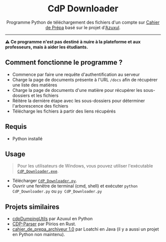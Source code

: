 <div align="center">
  <h1>CdP Downloader</h1>
  <span>Programme Python de téléchargement des fichiers d'un compte sur <a href="https://cahier-de-prepa.fr/">Cahier de Prépa</a> basé sur le projet d'<a href="https://github.com/Azuxul/cahier-de-prepa-downloader">Azuxul</a>.</span>
</div>

--------

**⚠️ Ce programme n'est pas destiné à nuire à la plateforme et aux professeurs, mais à aider les étudiants.**

## Comment fonctionne le programme ?

- Commence par faire une requête d'authentification au serveur
- Charge la page de documents présente à l'URL `/docs` afin de récupérer une liste des matières
- Charge la page de documents d'une matière pour récupérer les sous-dossiers et les fichiers
- Réitère la dernière étape avec les sous-dossiers pour déterminer l'arborescence des fichiers
- Télécharge les fichiers à partir des liens récupérés

## Requis

- Python installé

## Usage

> Pour les utilisateurs de Windows, vous pouvez utiliser l'exécutable [`CdP_Downloader.exe`](https://github.com/0xybo/CdP_Downloader/releases/latest/download/CdP_Downloader.exe).

- Télécharger [`CdP_Downloader.py`](https://github.com/0xybo/CdP_Downloader/releases/latest/download/CdP_Downloader.py).
- Ouvrir une fenêtre de terminal (cmd, shell) et exécuter `python CdP_Downloader.py` ou `py CdP_Downloader.py`

## Projets similaires

- [cdpDumpingUtils](https://github.com/Azuxul/cahier-de-prepa-downloader) par Azuxul en Python
- [CDP-Parser](https://github.com/piirios/cdp-parser) par Piirios en Rust.
- [cahier_de_prepa_archiveur 1.0](https://github.com/Loatchi/cahier_de_prepa_archiveur) par Loatchi en Java (il y a aussi un projet en Python non maintenu).
